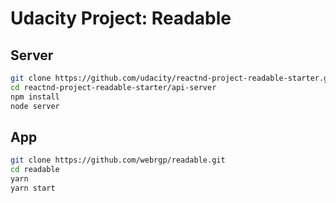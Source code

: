 # Udacity Project: Readable 

## Server

```sh
git clone https://github.com/udacity/reactnd-project-readable-starter.git
cd reactnd-project-readable-starter/api-server
npm install
node server
```

## App
```sh
git clone https://github.com/webrgp/readable.git
cd readable
yarn
yarn start
```
